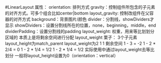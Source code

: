 #LinearLayout
属性：
    orientation: 排列方式
    gravity：控制组件所包含的子元素的对齐方式。可多个组合比如center|bottom
    layout_gravity: 控制改组件在父容器的对齐方式
    background：背景图片/颜色
    divider：分割线，showDividers才显示
    showDividers：设置分割线所在的位置，none，beginning，middle，end
    dividerPadding：设置分割线的padding
    layout_weight: 权重，用来等比划划分区域的 本质上是将剩余空间进行分配
    layout_weight 栗子：
        3个子元素
        layout_height为match_parent
        layout_weight为2 1 1
        剩余空间 1 - 3 = -2
        1 - 2 * 2/4 = 0
        1 - 2 * 1/4 = 1/2
        1 - 2 * 1/4 = 1/2
        实际使用中通过layout_weight去等比划分 一般将layout_height设置为0（orientation：vertical）
